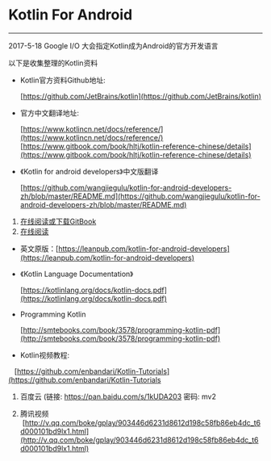 # Kotlin For Android

---
2017-5-18 Google I/O 大会指定Kotlin成为Android的官方开发语言

以下是收集整理的Kotlin资料

- Kotlin官方资料Github地址:

    [https://github.com/JetBrains/kotlin](https://github.com/JetBrains/kotlin)
    
- 官方中文翻译地址:

    [https://www.kotlincn.net/docs/reference/](https://www.kotlincn.net/docs/reference/)
    [https://www.gitbook.com/book/hltj/kotlin-reference-chinese/details](https://www.gitbook.com/book/hltj/kotlin-reference-chinese/details)
    
- 《Kotlin for android developers》中文版翻译

    [https://github.com/wangjiegulu/kotlin-for-android-developers-zh/blob/master/README.md](https://github.com/wangjiegulu/kotlin-for-android-developers-zh/blob/master/README.md)
1. [在线阅读或下载GitBook](https://www.gitbook.com/book/wangjiegulu/kotlin-for-android-developers-zh/details)
2. [在线阅读](https://github.com/wangjiegulu/kotlin-for-android-developers-zh/blob/master/SUMMARY.md)

- 英文原版：[https://leanpub.com/kotlin-for-android-developers](https://leanpub.com/kotlin-for-android-developers)

- 《Kotlin Language Documentation》 
	
	[https://kotlinlang.org/docs/kotlin-docs.pdf](https://kotlinlang.org/docs/kotlin-docs.pdf)

-	Programming Kotlin   

	[http://smtebooks.com/book/3578/programming-kotlin-pdf](http://smtebooks.com/book/3578/programming-kotlin-pdf) 

- Kotlin视频教程:

    [https://github.com/enbandari/Kotlin-Tutorials](https://github.com/enbandari/Kotlin-Tutorials
   
    
    
 1. 百度云  (链接: https://pan.baidu.com/s/1kUDA203 密码: mv2

 2. 腾讯视频    [http://v.qq.com/boke/gplay/903446d6231d8612d198c58fb86eb4dc_t6d000101bd9lx1.html](http://v.qq.com/boke/gplay/903446d6231d8612d198c58fb86eb4dc_t6d000101bd9lx1.html)

